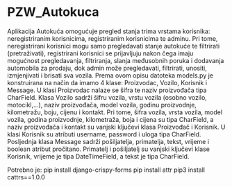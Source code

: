 # PZW_Autokuca

Aplikacija Autokuća omogućuje pregled stanja trima vrstama korisnika: neregistriranim korisnicima, registriranim korisnicima te adminu. Pri tome, neregistrirani korisnici mogu samo pregledavati stanje autokuće te filtrirati (pretraživati), registrirani korisnici se prijavljuju nakon čega imaju mogućnost pregledavanja, filtriranja, slanja međusobnih poruka i dodavanja automobila za prodaju, dok admin može pregledavati, filtrirati, unositi, izmjenjivati i brisati sva vozila. Prema ovom opisu datoteka models.py je konstruirana na način da imamo 4 klase: Proizvodac, Vozilo, Korisnik i Message. U klasi Proizvodac nalaze se šifra te naziv proizvođača tipa CharField. Klasa Vozilo sadrži šifru vozila, vrstu vozila (osobno vozilo, motocikl,...), naziv proizvođača, model vozila, godinu proizvodnje, kilometražu, boju, cijenu i kontakt. Pri tome, šifra vozila, vrsta vozila, model vozila, godina proizvodnje, kilometraža, boja i cijena su tipa CharField, a naziv proizvođača i kontakt su vanjski ključevi klasa Proizvođač i Korisnik. U klasi Korisnik su atributi username, password i uloga tipa CharField. Posljednja klasa Message sadrži pošiljatelja, primatelja, tekst, vrijeme i boolean atribut pročitano. Primatelj i pošiljatelj su vanjski ključevi klase Korisnik, vrijeme je tipa DateTimeField, a tekst je tipa CharField.


Potrebno je:
pip install django-crispy-forms
pip install attr
pip3 install cattrs==1.0.0